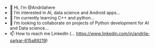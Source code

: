 - 👋 Hi, I’m @Andrilahere
- 👀 I’m interested in AI, data science and Android apps...
- 🌱 I’m currently learning C++ and python...
- 💞️ I’m looking to collaborate on projects of Python development for AI and Data science...
- 📫 How to reach me LinkedIn (...
https://www.linkedin.com/in/andrila-sarkar-615a89219)
<!---
Andrilahere/Andrilahere is a ✨ special ✨ repository because its `README.md` (this file) appears on your GitHub profile.
You can click the Preview link to take a look at your changes.
--->
